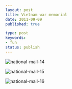 ```yaml
---
layout: post
title: Vietnam war memorial
date: 2011-09-09
published: true

type: post
keywords:
- fun
status: publish
---
```


![national-mall-14](http://media.eick.us/2011/09/2011-09-05-at-13-56-39.jpg)

![national-mall-15](http://media.eick.us/2011/09/2011-09-05-at-13-57-47.jpg)

![national-mall-16](http://media.eick.us/2011/09/2011-09-05-at-13-58-03.jpg)

